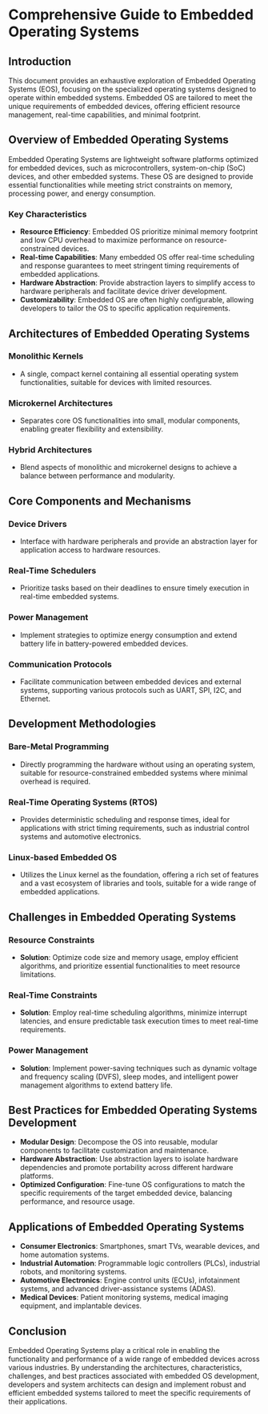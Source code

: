 # Comprehensive Guide to Embedded Operating Systems

## Introduction

This document provides an exhaustive exploration of Embedded Operating Systems (EOS), focusing on the specialized operating systems designed to operate within embedded systems. Embedded OS are tailored to meet the unique requirements of embedded devices, offering efficient resource management, real-time capabilities, and minimal footprint.

## Overview of Embedded Operating Systems

Embedded Operating Systems are lightweight software platforms optimized for embedded devices, such as microcontrollers, system-on-chip (SoC) devices, and other embedded systems. These OS are designed to provide essential functionalities while meeting strict constraints on memory, processing power, and energy consumption.

### Key Characteristics

- **Resource Efficiency**: Embedded OS prioritize minimal memory footprint and low CPU overhead to maximize performance on resource-constrained devices.
- **Real-time Capabilities**: Many embedded OS offer real-time scheduling and response guarantees to meet stringent timing requirements of embedded applications.
- **Hardware Abstraction**: Provide abstraction layers to simplify access to hardware peripherals and facilitate device driver development.
- **Customizability**: Embedded OS are often highly configurable, allowing developers to tailor the OS to specific application requirements.

## Architectures of Embedded Operating Systems

### Monolithic Kernels

- A single, compact kernel containing all essential operating system functionalities, suitable for devices with limited resources.

### Microkernel Architectures

- Separates core OS functionalities into small, modular components, enabling greater flexibility and extensibility.

### Hybrid Architectures

- Blend aspects of monolithic and microkernel designs to achieve a balance between performance and modularity.

## Core Components and Mechanisms

### Device Drivers

- Interface with hardware peripherals and provide an abstraction layer for application access to hardware resources.

### Real-Time Schedulers

- Prioritize tasks based on their deadlines to ensure timely execution in real-time embedded systems.

### Power Management

- Implement strategies to optimize energy consumption and extend battery life in battery-powered embedded devices.

### Communication Protocols

- Facilitate communication between embedded devices and external systems, supporting various protocols such as UART, SPI, I2C, and Ethernet.

## Development Methodologies

### Bare-Metal Programming

- Directly programming the hardware without using an operating system, suitable for resource-constrained embedded systems where minimal overhead is required.

### Real-Time Operating Systems (RTOS)

- Provides deterministic scheduling and response times, ideal for applications with strict timing requirements, such as industrial control systems and automotive electronics.

### Linux-based Embedded OS

- Utilizes the Linux kernel as the foundation, offering a rich set of features and a vast ecosystem of libraries and tools, suitable for a wide range of embedded applications.

## Challenges in Embedded Operating Systems

### Resource Constraints

- **Solution**: Optimize code size and memory usage, employ efficient algorithms, and prioritize essential functionalities to meet resource limitations.

### Real-Time Constraints

- **Solution**: Employ real-time scheduling algorithms, minimize interrupt latencies, and ensure predictable task execution times to meet real-time requirements.

### Power Management

- **Solution**: Implement power-saving techniques such as dynamic voltage and frequency scaling (DVFS), sleep modes, and intelligent power management algorithms to extend battery life.

## Best Practices for Embedded Operating Systems Development

- **Modular Design**: Decompose the OS into reusable, modular components to facilitate customization and maintenance.
- **Hardware Abstraction**: Use abstraction layers to isolate hardware dependencies and promote portability across different hardware platforms.
- **Optimized Configuration**: Fine-tune OS configurations to match the specific requirements of the target embedded device, balancing performance, and resource usage.

## Applications of Embedded Operating Systems

- **Consumer Electronics**: Smartphones, smart TVs, wearable devices, and home automation systems.
- **Industrial Automation**: Programmable logic controllers (PLCs), industrial robots, and monitoring systems.
- **Automotive Electronics**: Engine control units (ECUs), infotainment systems, and advanced driver-assistance systems (ADAS).
- **Medical Devices**: Patient monitoring systems, medical imaging equipment, and implantable devices.

## Conclusion

Embedded Operating Systems play a critical role in enabling the functionality and performance of a wide range of embedded devices across various industries. By understanding the architectures, characteristics, challenges, and best practices associated with embedded OS development, developers and system architects can design and implement robust and efficient embedded systems tailored to meet the specific requirements of their applications.
